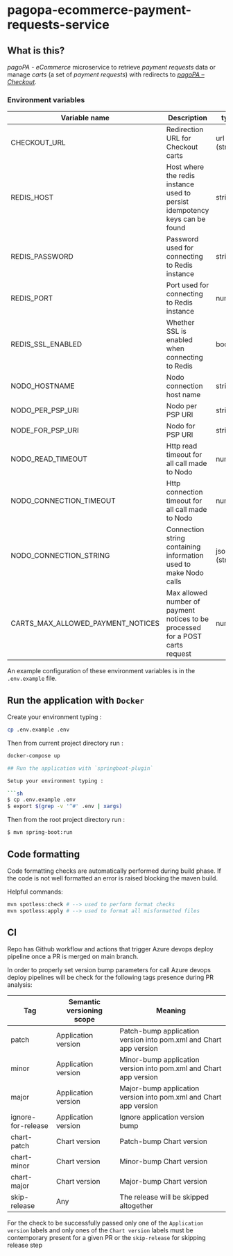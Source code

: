 # pagopa-ecommerce-payment-requests-service

## What is this?

_pagoPA - eCommerce_ microservice to retrieve _payment requests_ data or manage _carts_ (a set of _payment requests_)
with redirects to [_pagoPA – Checkout_](https://checkout.pagopa.it).

### Environment variables

| Variable name                     | Description                                                                  | type          | default |
|-----------------------------------|------------------------------------------------------------------------------|---------------|---------|
| CHECKOUT_URL                      | Redirection URL for Checkout carts                                           | url (string)  |         |
| REDIS_HOST                        | Host where the redis instance used to persist idempotency keys can be found  | string        |         |
| REDIS_PASSWORD                    | Password used for connecting to Redis instance                               | string        |         |
| REDIS_PORT                        | Port used for connecting to Redis instance                                   | number        |         |
| REDIS_SSL_ENABLED                 | Whether SSL is enabled when connecting to Redis                              | boolean       |         |
| NODO_HOSTNAME                     | Nodo connection host name                                                    | string        |         |
| NODO_PER_PSP_URI                  | Nodo per PSP URI                                                             | string        |         |
| NODE_FOR_PSP_URI                  | Nodo for PSP URI                                                             | string        |         |
| NODO_READ_TIMEOUT                 | Http read timeout for all call made to Nodo                                  | number        |         |
| NODO_CONNECTION_TIMEOUT           | Http connection timeout for all call made to Nodo                            | number        |         |
| NODO_CONNECTION_STRING            | Connection string containing information used to make Nodo calls             | json (string) |         |
| CARTS_MAX_ALLOWED_PAYMENT_NOTICES | Max allowed number of payment notices to be processed for a POST carts request | number        |         |

An example configuration of these environment variables is in the `.env.example` file.

## Run the application with `Docker`

Create your environment typing :

```sh
cp .env.example .env
```

Then from current project directory run :

```sh
docker-compose up

## Run the application with `springboot-plugin`

Setup your environment typing :

```sh
$ cp .env.example .env
$ export $(grep -v '^#' .env | xargs)
```

Then from the root project directory run :

```sh
$ mvn spring-boot:run
```

## Code formatting

Code formatting checks are automatically performed during build phase.
If the code is not well formatted an error is raised blocking the maven build.

Helpful commands:

```sh
mvn spotless:check # --> used to perform format checks
mvn spotless:apply # --> used to format all misformatted files
```
## CI

Repo has Github workflow and actions that trigger Azure devops deploy pipeline once a PR is merged on main branch.

In order to properly set version bump parameters for call Azure devops deploy pipelines will be check for the following
tags presence during PR analysis:

| Tag                | Semantic versioning scope | Meaning                                                           |
|--------------------|---------------------------|-------------------------------------------------------------------|
| patch              | Application version       | Patch-bump application version into pom.xml and Chart app version |
| minor              | Application version       | Minor-bump application version into pom.xml and Chart app version |
| major              | Application version       | Major-bump application version into pom.xml and Chart app version |
| ignore-for-release | Application version       | Ignore application version bump                                   |
| chart-patch        | Chart version             | Patch-bump Chart version                                          |
| chart-minor        | Chart version             | Minor-bump Chart version                                          |
| chart-major        | Chart version             | Major-bump Chart version                                          |
| skip-release       | Any                       | The release will be skipped altogether                            |

For the check to be successfully passed only one of the `Application version` labels and only ones of
the `Chart version` labels must be contemporary present for a given PR or the `skip-release` for skipping release step
